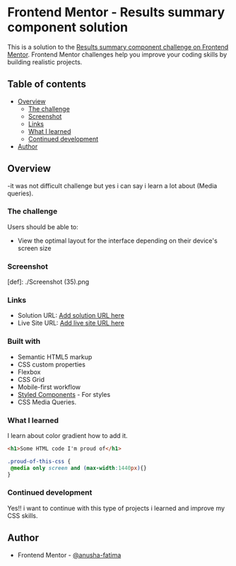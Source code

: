 # Frontend Mentor - Results summary component solution

This is a solution to the [Results summary component challenge on Frontend Mentor](https://www.frontendmentor.io/challenges/results-summary-component-CE_K6s0maV). Frontend Mentor challenges help you improve your coding skills by building realistic projects. 

## Table of contents

- [Overview](#overview)
  - [The challenge](#the-challenge)
  - [Screenshot](#screenshot)
  - [Links](#links)
  - [What I learned](#what-i-learned)
  - [Continued development](#continued-development)
- [Author](#author)

## Overview
-it was not difficult challenge but yes i can say i learn a lot about (Media queries).

### The challenge

Users should be able to:

- View the optimal layout for the interface depending on their device's screen size


### Screenshot

[def]: ./Screenshot (35).png

### Links

- Solution URL: [Add solution URL here](https://your-solution-url.com)
- Live Site URL: [Add live site URL here](https://your-live-site-url.com)

### Built with
- Semantic HTML5 markup
- CSS custom properties
- Flexbox
- CSS Grid
- Mobile-first workflow
- [Styled Components](https://styled-components.com/) - For styles
- CSS Media Queries.

### What I learned
I learn about color gradient how to add it.

```html
<h1>Some HTML code I'm proud of</h1>
```
```css
.proud-of-this-css {
 @media only screen and (max-width:1440px){}
}
```

### Continued development

Yes!! i want to continue with this type of projects i learned and improve my CSS skills.

## Author
- Frontend Mentor - [@anusha-fatima](https://www.frontendmentor.io/profile/anusha-fatima)




